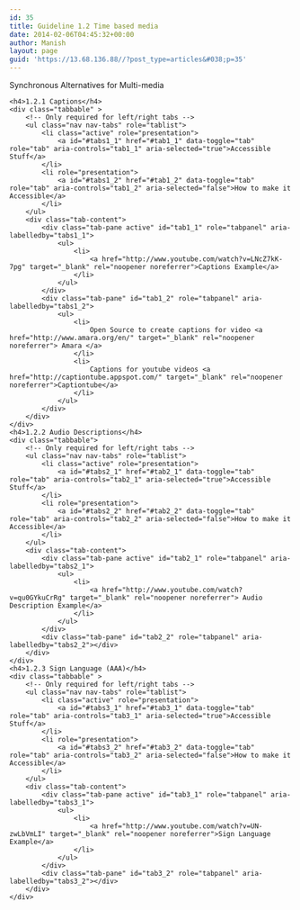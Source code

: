 ```yaml
---
id: 35
title: Guideline 1.2 Time based media
date: 2014-02-06T04:45:32+00:00
author: Manish
layout: page
guid: 'https://13.68.136.88//?post_type=articles&#038;p=35'
---
```

<div id="main_content" class="span9">
	<p class="lead">
		Synchronous Alternatives for Multi-media
	</p>

	<h4>1.2.1 Captions</h4>
	<div class="tabbable" >
		<!-- Only required for left/right tabs -->
		<ul class="nav nav-tabs" role="tablist">
			<li class="active" role="presentation">
				<a id="#tabs1_1" href="#tab1_1" data-toggle="tab" role="tab" aria-controls="tab1_1" aria-selected="true">Accessible Stuff</a>
			</li>
			<li role="presentation"> 
				<a id="#tabs1_2" href="#tab1_2" data-toggle="tab" role="tab" aria-controls="tab1_2" aria-selected="false">How to make it Accessible</a>
			</li>
		</ul>
		<div class="tab-content">
			<div class="tab-pane active" id="tab1_1" role="tabpanel" aria-labelledby="tabs1_1">
				<ul>
					<li>
						<a href="http://www.youtube.com/watch?v=LNcZ7kK-7pg" target="_blank" rel="noopener noreferrer">Captions Example</a>
					</li>
				</ul>
			</div>
			<div class="tab-pane" id="tab1_2" role="tabpanel" aria-labelledby="tabs1_2">
				<ul>
					<li>
						Open Source to create captions for video <a href="http://www.amara.org/en/" target="_blank" rel="noopener noreferrer"> Amara </a>
					</li>
					<li>
						Captions for youtube videos <a href="http://captiontube.appspot.com/" target="_blank" rel="noopener noreferrer">Captiontube</a>
					</li>
				</ul>
			</div>
		</div>
	</div>
	<h4>1.2.2 Audio Descriptions</h4>
	<div class="tabbable">
		<!-- Only required for left/right tabs -->
		<ul class="nav nav-tabs" role="tablist">
			<li class="active" role="presentation">
				<a id="#tabs2_1" href="#tab2_1" data-toggle="tab" role="tab" aria-controls="tab2_1" aria-selected="true">Accessible Stuff</a>
			</li>
			<li role="presentation">
				<a id="#tabs2_2" href="#tab2_2" data-toggle="tab" role="tab" aria-controls="tab2_2" aria-selected="false">How to make it Accessible</a>
			</li>
		</ul>
		<div class="tab-content">
			<div class="tab-pane active" id="tab2_1" role="tabpanel" aria-labelledby="tabs2_1">
				<ul>
					<li>
						<a href="http://www.youtube.com/watch?v=qu0GYkuCrRg" target="_blank" rel="noopener noreferrer"> Audio Description Example</a>
					</li>
				</ul>
			</div>
			<div class="tab-pane" id="tab2_2" role="tabpanel" aria-labelledby="tabs2_2"></div>
		</div>
	</div>
	<h4>1.2.3 Sign Language (AAA)</h4>
	<div class="tabbable" >
		<!-- Only required for left/right tabs -->
		<ul class="nav nav-tabs" role="tablist">
			<li class="active" role="presentation">
				<a id="#tabs3_1" href="#tab3_1" data-toggle="tab" role="tab" aria-controls="tab3_1" aria-selected="true">Accessible Stuff</a>
			</li>
			<li role="presentation">
				<a id="#tabs3_2" href="#tab3_2" data-toggle="tab" role="tab" aria-controls="tab3_2" aria-selected="false">How to make it Accessible</a>
			</li>
		</ul>
		<div class="tab-content">
			<div class="tab-pane active" id="tab3_1" role="tabpanel" aria-labelledby="tabs3_1">
				<ul>
					<li>
						<a href="http://www.youtube.com/watch?v=UN-zwLbVmLI" target="_blank" rel="noopener noreferrer">Sign Language Example</a>
					</li>
				</ul>
			</div>
			<div class="tab-pane" id="tab3_2" role="tabpanel" aria-labelledby="tabs3_2"></div>
		</div>
	</div>
</div>
